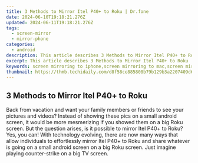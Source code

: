 ```yaml
---
title: 3 Methods to Mirror Itel P40+ to Roku | Dr.fone
date: 2024-06-10T19:18:21.276Z
updated: 2024-06-11T19:18:21.276Z
tags: 
  - screen-mirror
  - mirror-phone
categories:
  - android
description: This article describes 3 Methods to Mirror Itel P40+ to Roku
excerpt: This article describes 3 Methods to Mirror Itel P40+ to Roku
keywords: screen mirroring to iphone,screen mirroring to mac,screen mirroring to lg tv,screen mirroring software,screen mirroring to firestick,screen mirroring tool,screen mirroring to chromecast,screen mirroring to smart tv,screen mirroring to apple tv,screen mirroring to sony tv,screen mirroring app,screen mirroring to windows
thumbnail: https://thmb.techidaily.com/d8f58ce885808b79b129b3a2207409d6b0df7e72b7b5c93436a642cc91c8c39d.jpg
---
```


## 3 Methods to Mirror Itel P40+ to Roku

Back from vacation and want your family members or friends to see your pictures and videos? Instead of showing these pics on a small android screen, it would be more mesmerizing if you showed them on a big Roku screen. But the question arises, is it possible to mirror Itel P40+ to Roku? Yes, you can! With technology evolving, there are now many ways that allow individuals to effortlessly mirror Itel P40+ to Roku and share whatever is going on a small android screen on a big Roku screen. Just imagine playing counter-strike on a big TV screen.



<ins class="adsbygoogle"
      style="display:block"
      data-ad-client="ca-pub-7571918770474297"
      data-ad-slot="8358498916"
      data-ad-format="auto"
      data-full-width-responsive="true"></ins>